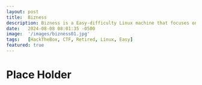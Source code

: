 ```yaml
---
layout: post
title:  Bizness
description: Bizness is a Easy-difficulty Linux machine that focuses on a CVE...
date:   2024-08-08 08:01:35 -0500
image:  '/images/bizness01.jpg'
tags:   [HackTheBox, CTF, Retired, Linux, Easy]
featured: true
---
```

# Place Holder 